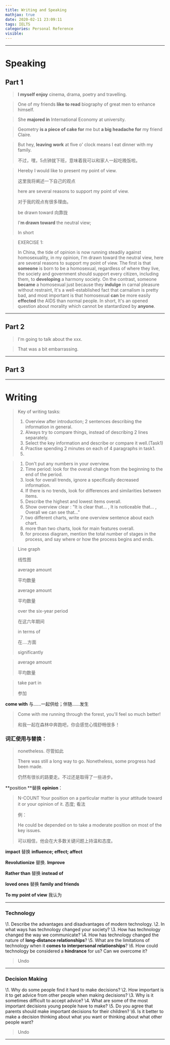```yaml
---
title: Writing and Speaking
mathjax: true
date: 2020-02-11 23:09:11
tags: IELTS
categories: Personal Reference
visible: 
---
```








----



# Speaking



## Part 1



> **I myself enjoy** cinema, drama, poetry and travelling.

>One of my friends **like to read** biography of great men to enhance himself.

>She **majored in** International Economy at university.

>Geometry **is a piece of cake for** me but **a big headache for** my friend Claire.

>But hey, **leaving work** at five o' clock means I eat dinner with my family. 
>
>不过，嘿，5点钟就下班，意味着我可以和家人一起吃晚饭啦。

>Hereby I would like to present my point of view. 
>
>这里我将阐述一下自己的观点
>
>
>
>here are several reasons to support my point of view. 
>
>对于我的观点有很多理由。
>
>
>
>be drawn toward 向靠拢
>
> I'**m drawn toward** the neutral view;
>
>
>
>In short



>EXERCISE 1:
>
>In China, the tide of opinion is now running steadily against homosexuality, in my opinion, I'm drawn toward the neutral view, here are several reasons to support my point of view. The first is that **someone** is born to be a homosexual, regardless of where they live, the society and government should support every citizen, including them, to **developing** a harmony society. On the contrast, someone **became** a homosexual just because they **indulge** in carnal pleasure without restraint,  It's a well-established fact that carnalism is pretty bad, and most important is that homosexual  **can** be more easily **effected** the AIDS than normal people. In short, It's an opened question about morality which cannot be stantardized by **anyone**.





----



## Part 2



>I'm going to talk about the xxx.

> That was a bit embarrassing.

>

----------







## Part 3



----





# Writing



> Key of writing tasks:	
>
> 1. Overview after introduction; 2 sentences describing the information in general.
> 2. Always try to compare things, instead of describing 2 lines separately.
> 3. Select the key information and describe or compare it well.(Task1)
> 4. Practise spending 2 minutes on each of 4 paragraphs in task1.
> 5. 



> 1. Don't put any numbers in your overview.
> 2. Time period: look for the overall change from the beginning to the end of the period.
> 3. look for overall trends, ignore a specifically decreased information.
> 4. If there is no trends, look for differences and similarities between items.
> 5. Describe the highest and lowest items overall.
> 6. Show overview clear : "It is clear that... , It is noticeable that... , Overall we can see that..."
> 7. two different charts, write one overview sentence about each chart.
> 8. more than two charts, look for main features overall.
> 9. for process diagram, mention the total number of stages in the process, and say where or how the process begins and ends.



> Line graph
>
> 线性图
>
> 
>
> average amount
>
> 平均数量
>
> 
>
> average amount
>
> 平均数量
>
> 
>
> over the six-year period
>
> 在这六年期间
>
> 
>
> in terms of
>
> 在....方面
>
> 
>
> significantly
>
> 











> average amount
>
> 平均数量

> take part in 
>
> 参加



**come with**   与……一起供给；伴随……发生

>Come with me running through the forest, you'll feel so much better! 
>
>和我一起在森林中奔跑吧，你会感觉心情舒畅很多！



### 词汇使用与替换：

> nonetheless. 尽管如此
>
> There was still a long way to go. Nonetheless, some progress had been made. 
>
> 仍然有很长的路要走。不过还是取得了一些进步。



**position **替换 **opinion**：

> N-COUNT Your position on a particular matter is your attitude toward it or your opinion of it. 态度; 看法
>
> 例：
>
> He could be depended on to take a moderate position on most of the key issues. 
>
> 可以相信，他会在大多数关键问题上持温和态度。



**impact** 替换 **influence; effect; affect**



**Revolutionize** 替换. **Improve** 



**Rather than** 替换  **instead of**



**loved ones** 替换 **family and friends**



 **To my point of view**  我认为



-----

 

### Technology



\1. Describe the advantages and disadvantages of modern technology.
\2. In what ways has technology changed your society?
\3. How has technology changed the way we communicate?
\4. How has technology changed the nature of **long-distance relationships**?
\5. What are the limitations of technology when it **comes to interpersonal relationships**?
\6. How could technology be considered a **hindrance** for us? Can we overcome it?



> Undo



-----







### Decision Making



\1. Why do some people find it hard to make decisions?
\2. How important is it to get advice from other people when making decisions?
\3. Why is it sometimes difficult to accept advice?
\4. What are some of the most important decisions young people have to make?
\5. Do you agree that parents should make important decisions for their children?
\6. Is it better to make a decision thinking about what you want or thinking about what other people want?



> Undo



-----







